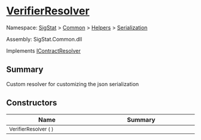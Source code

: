 # [VerifierResolver](./VerifierResolver.md)

Namespace: [SigStat]() > [Common](./../../README.md) > [Helpers](./../README.md) > [Serialization](./README.md)

Assembly: SigStat.Common.dll

Implements [IContractResolver](./VerifierResolver.md)

## Summary
Custom resolver for customizing the json serialization

## Constructors

| Name<a href="#"><img width=300></a> | Summary<a href="#"><img width=475></a> | 
| --- | --- | 
| <sub>VerifierResolver (  )</sub>| <sub></sub>| <br>



